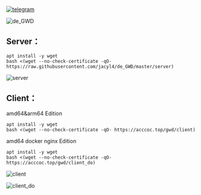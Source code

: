 [![telegram](https://i.loli.net/2019/10/23/Ol9PX7io5b3hZsz.png)](https://t.me/de_GWD)


![de_GWD](https://i.loli.net/2020/01/06/kDZ5Qc6EXhnYbSj.png)

## Server：

```
apt install -y wget
bash <(wget --no-check-certificate -qO- https://raw.githubusercontent.com/jacyl4/de_GWD/master/server)
```
![server](https://i.loli.net/2020/01/06/kLZl8XG2KvOcaBd.png)

## Client：
amd64&arm64 Edition
```
apt install -y wget
bash <(wget --no-check-certificate -qO- https://acccoc.top/gwd/client)
```


amd64 docker nginx Edition
```
apt install -y wget
bash <(wget --no-check-certificate -qO- https://acccoc.top/gwd/client_do)
```

![client](https://i.loli.net/2020/01/06/mxlQVkFNv2yLo8K.png)


![client_do](https://i.loli.net/2020/01/06/KgohRQOZMB9Lw7e.png)

